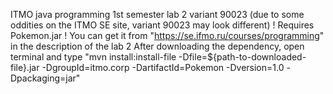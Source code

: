 ITMO java programming 1st semester lab 2 variant 90023 (due to some oddities on the ITMO SE site, variant 90023 may look different)
! Requires Pokemon.jar ! You can get it from "https://se.ifmo.ru/courses/programming" in the description of the lab 2
After downloading the dependency, open terminal and type "mvn install:install-file -Dfile=${path-to-downloaded-file}.jar -DgroupId=itmo.corp -DartifactId=Pokemon -Dversion=1.0 -Dpackaging=jar"
